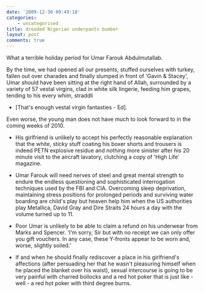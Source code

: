 ```yaml
---
date: '2009-12-30 09:49:18'
categories:
    - uncategorised
title: dreaded Nigerian underpants bomber
layout: post
comments: true
---
```

What a terrible holiday period for Umar Farouk Abdulmutallab.

By the time, we had opened all our presents, stuffed ourselves with
turkey, fallen out over charades and finally slumped in front of
'Gavin & Stacey', Umar should have been sitting at the right hand of
Allah, surrounded by a variety of 57 vestal virgins, clad in white
silk lingerie, feeding him grapes, tending to his every whim, straddli
- [That's enough vestal virgin fantasties - Ed].

Even worse, the young man does not have much to look forward to in the
coming weeks of 2010.

- His girlfriend is unlikely to accept his
perfectly reasonable explanation that the white, sticky stuff coating
his boxer shorts and trousers is indeed PETN explosive residue and
nothing more sinister after his 20 minute visit to the aircraft
lavatory, clutching a copy of 'High Life' magazine.

- Umar Farouk will need nerves of steel and great mental strength to
endure the endless questioning and sophisticated interrogation
techniques used by the FBI and CIA. Overcoming sleep deprivation,
maintaining stress positions for prolonged periods and surviving water
boarding are child's play but heaven help him when the US authorities
play Metallica, David Gray and Dire Straits 24 hours a day with the
volume turned up to 11.

- Poor Umar is unlikely to be able to claim a refund on his underwear
from Marks and Spencer. 'I'm sorry, Sir but with no receipt we can
only offer you gift vouchers. In any case, these Y-fronts appear to be
worn and, worse, slightly soiled.'

- If and when he should finally rediscover a place in his girlfriend's
affections (after persuading her that he wasn't pleasuring himself
when he placed the blanket over his waist), sexual intercourse is
going to be very painful with charred bollocks and a red hot poker
that is just like - well - a red hot poker with third degree burns.

